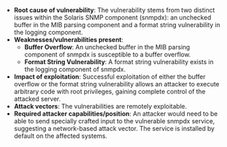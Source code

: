 - **Root cause of vulnerability**: The vulnerability stems from two distinct issues within the Solaris SNMP component (snmpdx): an unchecked buffer in the MIB parsing component and a format string vulnerability in the logging component.
- **Weaknesses/vulnerabilities present**:
    - **Buffer Overflow**: An unchecked buffer in the MIB parsing component of snmpdx is susceptible to a buffer overflow.
    - **Format String Vulnerability**: A format string vulnerability exists in the logging component of snmpdx.
- **Impact of exploitation**: Successful exploitation of either the buffer overflow or the format string vulnerability allows an attacker to execute arbitrary code with root privileges, gaining complete control of the attacked server.
- **Attack vectors**: The vulnerabilities are remotely exploitable.
- **Required attacker capabilities/position**: An attacker would need to be able to send specially crafted input to the vulnerable snmpdx service, suggesting a network-based attack vector. The service is installed by default on the affected systems.